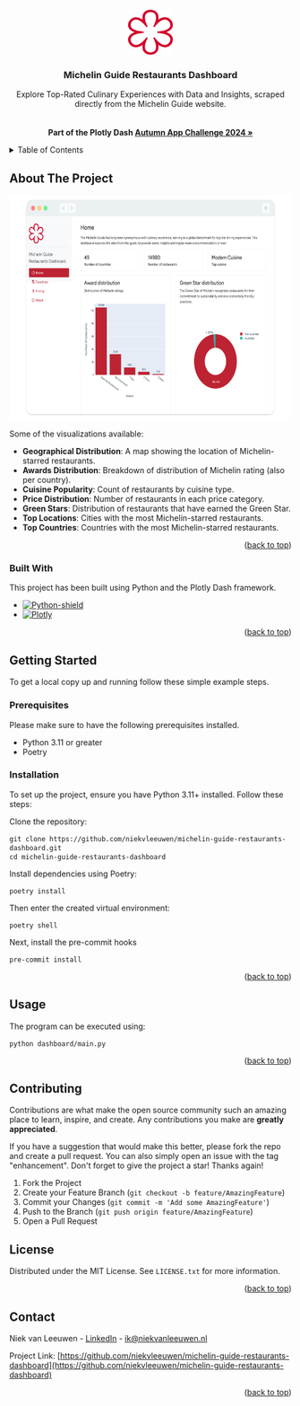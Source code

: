 <!-- PROJECT LOGO -->
<br />
<div align="center">
  <a href="https://github.com/othneildrew/Best-README-Template">
    <img src="dashboard/assets/img/logos/MichelinStar.svg" alt="Logo" width="80" height="80">
  </a>

  <h3 align="center">Michelin Guide Restaurants Dashboard</h3>

  <p align="center">
    Explore Top-Rated Culinary Experiences with Data and Insights, scraped directly from the Michelin Guide website.
    <br />
    <br />
    <br />
    <strong>Part of the Plotly Dash
    <a href="https://community.plotly.com/t/autumn-app-challenge/87373">Autumn App Challenge 2024 »</a>
    </strong>
  </p>
</div>

<!-- TABLE OF CONTENTS -->
<details>
  <summary>Table of Contents</summary>
  <ol>
    <li>
      <a href="#about-the-project">About The Project</a>
      <ul>
        <li><a href="#built-with">Built With</a></li>
      </ul>
    </li>
    <li>
      <a href="#getting-started">Getting Started</a>
      <ul>
        <li><a href="#prerequisites">Prerequisites</a></li>
        <li><a href="#installation">Installation</a></li>
      </ul>
    </li>
    <li><a href="#usage">Usage</a></li>
    <li><a href="#contributing">Contributing</a></li>
    <li><a href="#license">License</a></li>
    <li><a href="#contact">Contact</a></li>
  </ol>
</details>



<!-- ABOUT THE PROJECT -->
## About The Project
<div align="center">
    <img src="dashboard/assets/img/screenshot.png" alt="Screenshot" height="400">
</div>

Some of the visualizations available:

* **Geographical Distribution**: A map showing the location of Michelin-starred restaurants.
* **Awards Distribution**: Breakdown of distribution of Michelin rating (also per country).
* **Cuisine Popularity**: Count of restaurants by cuisine type.
* **Price Distribution**: Number of restaurants in each price category.
* **Green Stars**: Distribution of restaurants that have earned the Green Star.
* **Top Locations**: Cities with the most Michelin-starred restaurants.
* **Top Countries**: Countries with the most Michelin-starred restaurants.

<p align="right">(<a href="#readme-top">back to top</a>)</p>

### Built With

This project has been built using Python and the Plotly Dash framework.

* [![Python-shield][Python-shield]][Python-url]
* [![Plotly][Plotly-shield]][Plotly-url]

<p align="right">(<a href="#readme-top">back to top</a>)</p>


<!-- GETTING STARTED -->
## Getting Started

To get a local copy up and running follow these simple example steps.

### Prerequisites

Please make sure to have the following prerequisites installed.
* Python 3.11 or greater
* Poetry

### Installation
To set up the project, ensure you have Python 3.11+ installed. Follow these steps:

Clone the repository:

```shell
git clone https://github.com/niekvleeuwen/michelin-guide-restaurants-dashboard.git
cd michelin-guide-restaurants-dashboard
```

Install dependencies using Poetry:

```shell
poetry install
```

Then enter the created virtual environment:

```shell
poetry shell
```

Next, install the pre-commit hooks
```shell
pre-commit install
```

<p align="right">(<a href="#readme-top">back to top</a>)</p>

<!-- USAGE EXAMPLES -->
## Usage

The program can be executed using:

```shell
python dashboard/main.py
```

<p align="right">(<a href="#readme-top">back to top</a>)</p>

<!-- CONTRIBUTING -->
## Contributing

Contributions are what make the open source community such an amazing place to learn, inspire, and create. Any contributions you make are **greatly appreciated**.

If you have a suggestion that would make this better, please fork the repo and create a pull request. You can also simply open an issue with the tag "enhancement".
Don't forget to give the project a star! Thanks again!

1. Fork the Project
2. Create your Feature Branch (`git checkout -b feature/AmazingFeature`)
3. Commit your Changes (`git commit -m 'Add some AmazingFeature'`)
4. Push to the Branch (`git push origin feature/AmazingFeature`)
5. Open a Pull Request

<!-- LICENSE -->
## License

Distributed under the MIT License. See `LICENSE.txt` for more information.

<p align="right">(<a href="#readme-top">back to top</a>)</p>

<!-- CONTACT -->
## Contact

Niek van Leeuwen - [LinkedIn](https://www.linkedin.com/in/niek-van-leeuwen/) - ik@niekvanleeuwen.nl

Project Link: [https://github.com/niekvleeuwen/michelin-guide-restaurants-dashboard](https://github.com/niekvleeuwen/michelin-guide-restaurants-dashboard)

<p align="right">(<a href="#readme-top">back to top</a>)</p>

<!-- MARKDOWN LINKS & IMAGES -->
[Plotly-shield]: https://img.shields.io/badge/-Plotly-4E84C4?style=for-the-badge&logo=plotly&logoColor=white
[Plotly-url]: https://dash.plotly.com/
[Python-shield]: https://img.shields.io/badge/python-3670A0?style=for-the-badge&logo=python&logoColor=ffdd54
[Python-url]: https://www.python.org/